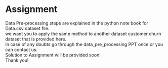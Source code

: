 # Assignment
Data Pre-processing steps are explained in the python note book for Data.csv dataset file.  
we want you to apply the same method to another dataset customer churn dataset that is provided here.  
In case of any doubts go through the data_pre_processing PPT once or you can contact us.   
Solution to Assignment will be provided soon!  
Thank you!

